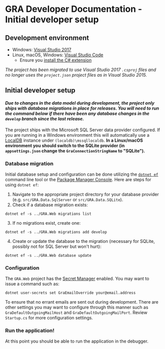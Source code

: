 # GRA Developer Documentation - Initial developer setup

## Development environment

- Windows: [Visual Studio 2017](https://www.visualstudio.com/vs/)
- Linux, macOS, Windows: [Visual Studio Code](https://code.visualstudio.com/)
  - Ensure you [install the C# extension](https://code.visualstudio.com/docs/runtimes/dotnet)

*The project has been migrated to use Visual Studio 2017 `.csproj` files and no longer uses the `project.json` project files as in Visual Studio 2015.*

## Initial developer setup

#### *Due to changes in the data model during development, the project only ships with database migrations in place for releases. You will need to run the command below if there have been any database changes in the `develop` branch since the last release.*

The project ships with the Microsoft SQL Server data provider configured. If you are running in a Windows environment this will automatically use a [LocalDB](https://msdn.microsoft.com/en-us/library/hh510202.aspx) instance under `(localdb)\mssqllocaldb`. **In a Linux/macOS environment you should switch to the SQLite provider (in `appsettings.json` change the `GraConnectionStringName` to "SQLite").**

### Database migration

Initial database setup and configuration can be done utilizing the [`dotnet ef`](https://docs.microsoft.com/en-us/ef/core/miscellaneous/cli/dotnet) command line tool or the [Package Manager Console](https://docs.microsoft.com/en-us/ef/core/miscellaneous/cli/powershell). Here are steps for using `dotnet ef`:

  1. Navigate to the appropriate project directory for your database provider (e.g. `src/GRA.Data.SqlServer` or `src/GRA.Data.SQLite`).
  2. Check if a database migration exists:

    dotnet ef -s ../GRA.Web migrations list

  3. If no migrations exist, create one:

    dotnet ef -s ../GRA.Web migrations add develop

  4. Create or update the database to the migration (necessary for SQLite, possibly not for SQL Server but won't hurt):

    dotnet ef -s ../GRA.Web database update

### Configuration

The `GRA.Web` project has the [Secret Manager](https://docs.microsoft.com/en-us/aspnet/core/security/app-secrets#secret-manager) enabled. You may want to issue a command such as:

    dotnet user-secrets set GraEmailOverride your@email.address

To ensure that no errant emails are sent out during development. There are other settings you may want to configure through this manner such as `GraDefaultOutgoingMailHost` and `GraDefaultOutgoingMailPort`. Review `Startup.cs` for more configuration settings.

### Run the application!

At this point you should be able to run the application in the debugger.

